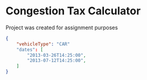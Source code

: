 # Congestion Tax Calculator

Project was created for assignment purposes

```json
{
    "vehicleType": "CAR"
    "dates": [
        "2013-03-26T14:25:00",
        "2013-07-12T14:25:00",
    ]
}

